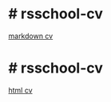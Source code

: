 # # rsschool-cv
[markdown cv](https://giffone.github.io/rsschool-cv/ "cv Galimzhanov Faizulla")

# # rsschool-cv
[html cv](https://giffone.github.io/rsschool-cv/cv "cv Galimzhanov Faizulla")
